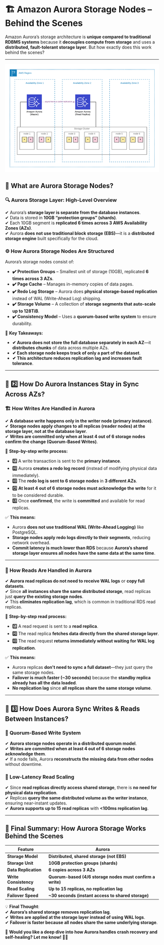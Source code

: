 # 🏗 **Amazon Aurora Storage Nodes – Behind the Scenes**

Amazon Aurora’s storage architecture is **unique compared to traditional RDBMS systems** because it **decouples compute from storage** and uses a **distributed, fault-tolerant storage layer**. But how exactly does this work behind the scenes?

---

![alt text](image.png)

## 🏢 **What are Aurora Storage Nodes?**

### 🔍 **Aurora Storage Layer: High-Level Overview**

✔ Aurora’s **storage layer is separate from the database instances**.  
✔ Data is stored in **10GB “protection groups” (shards)**.  
✔ Each 10GB segment is **replicated 6 times across 3 AWS Availability Zones (AZs)**.  
✔ Aurora **does not use traditional block storage (EBS)**—it is a **distributed storage engine** built specifically for the cloud.

### ⚙️ **How Aurora Storage Nodes Are Structured**

Aurora’s storage nodes consist of:

- **✔️ Protection Groups** – Smallest unit of storage (10GB), replicated **6 times across 3 AZs**.
- **✔️ Page Cache** – Manages in-memory copies of data pages.
- **✔️ Redo Log Storage** – Aurora does **physical storage-based replication** instead of WAL (Write-Ahead Log) shipping.
- **✔️ Storage Volume** – A collection of **storage segments that auto-scale up to 128TiB**.
- **✔️ Consistency Model** – Uses a **quorum-based write system** to ensure durability.

📌 **Key Takeaways:**

- **✔ Aurora does not store the full database separately in each AZ**—it **distributes chunks** of data across multiple AZs.
- **✔ Each storage node keeps track of only a part of the dataset**.
- **✔ This architecture reduces replication lag and increases fault tolerance**.

---

## 🔄 **2️⃣ How Do Aurora Instances Stay in Sync Across AZs?**

### 🏗 **How Writes Are Handled in Aurora**

✔ **A database write happens only in the writer node (primary instance)**.  
✔ **Storage nodes apply changes to all replicas (reader nodes) at the storage layer, not at the database layer**.  
✔ **Writes are committed only when at least 4 out of 6 storage nodes confirm the change (Quorum-Based Writes)**.

📌 **Step-by-step write process:**

- **1️⃣** A write transaction is sent to the **primary instance**.
- **2️⃣** Aurora **creates a redo log record** (instead of modifying physical data immediately).
- **3️⃣** The **redo log is sent to 6 storage nodes** in **3 different AZs**.
- **4️⃣** **At least 4 out of 6 storage nodes must acknowledge the write** for it to be considered durable.
- **5️⃣** Once **confirmed**, the write is **committed** and available for read replicas.

✅ **This means:**

- Aurora **does not use traditional WAL (Write-Ahead Logging)** like PostgreSQL.
- **Storage nodes apply redo logs directly to their segments**, reducing network overhead.
- **Commit latency is much lower than RDS** because **Aurora’s shared storage layer ensures all nodes have the same data at the same time**.

---

### 🔎 **How Reads Are Handled in Aurora**

✔ **Aurora read replicas do not need to receive WAL logs** or **copy full datasets**.  
✔ Since **all instances share the same distributed storage**, read replicas just **query the existing storage nodes**.  
✔ This **eliminates replication lag**, which is common in traditional RDS read replicas.

📌 **Step-by-step read process:**

- **1️⃣** A read request is sent to a **read replica**.
- **2️⃣** The read replica **fetches data directly from the shared storage layer**.
- **3️⃣** The read request **returns immediately without waiting for WAL log replication**.

✅ **This means:**

- Aurora replicas **don't need to sync a full dataset**—they just query the same storage nodes.
- **Failover is much faster (~30 seconds)** because the **standby replica already has all the data loaded**.
- **No replication lag** since **all replicas share the same storage volume**.

---

## 🔀 **3️⃣ How Does Aurora Sync Writes & Reads Between Instances?**

### 🔹 **Quorum-Based Write System**

✔ **Aurora storage nodes operate in a distributed quorum model**.  
✔ **Writes are committed when at least 4 out of 6 storage nodes acknowledge them**.  
✔ If a node fails, Aurora **reconstructs the missing data from other nodes** without downtime.

### 🔹 **Low-Latency Read Scaling**

✔ Since **read replicas directly access shared storage**, there is **no need for physical data replication**.  
✔ Replicas **query the same distributed volume as the writer instance**, ensuring near-instant updates.  
✔ **Aurora supports up to 15 read replicas** with **<100ms replication lag**.

---

## 🎯 **Final Summary: How Aurora Storage Works Behind the Scenes**

| **Feature**           | **Aurora**                                                |
| --------------------- | --------------------------------------------------------- |
| **Storage Model**     | **Distributed, shared storage (not EBS)**                 |
| **Storage Unit**      | **10GB protection groups (shards)**                       |
| **Data Replication**  | **6 copies across 3 AZs**                                 |
| **Write Consistency** | **Quorum-based (4/6 storage nodes must confirm a write)** |
| **Read Scaling**      | **Up to 15 replicas, no replication lag**                 |
| **Failover Speed**    | **~30 seconds (instant access to shared storage)**        |

💡 **Final Thought**:  
✔ **Aurora’s shared storage removes replication lag**.  
✔ **Writes are applied at the storage layer instead of using WAL logs**.  
✔ **Failover is faster because all nodes share the same underlying storage**.

📌 **Would you like a deep dive into how Aurora handles crash recovery and self-healing? Let me know! 🚀🔥**
